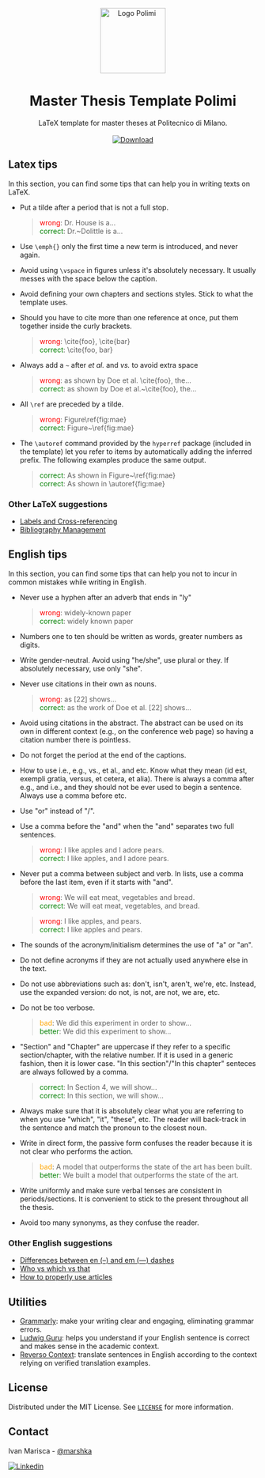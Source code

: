 <p align=center>
	<img src="https://cdn.statically.io/img/pngimage.net/wp-content/uploads/2018/06/politecnico-milano-logo-png-5.png" alt="Logo Polimi" width="132" />
</p>
<h1 align=center>Master Thesis Template Polimi</h1>
<p align=center>
	LaTeX template for master theses at Politecnico di Milano.
    <br/>
    <br/>
    <a href="https://github.com/marshka/master-thesis-template-polimi/archive/main.zip">
    <img src="https://img.shields.io/badge/download-⬇-blue?style=for-the-badge" alt="Download"/>
    </a>
</p>


<!-- LATEX TIPS -->

## Latex tips

In this section, you can find some tips that can help you in writing texts on LaTeX.

- Put a tilde after a period that is not a full stop.

	> <span style="color: red;"> wrong</span>: Dr. House is a...<br>
	> <span style="color: green;"> correct</span>: Dr.~Dolittle is a...

- Use `\emph{}` only the first time a new term is introduced, and never again.

- Avoid using `\vspace` in figures unless it's absolutely necessary. It usually messes with the space below the caption.

- Avoid defining your own chapters and sections styles. Stick to what the template uses.

- Should you have to cite more than one reference at once, put them together inside the curly brackets.

	> <span style="color: red;"> wrong</span>: \cite{foo}, \cite{bar}<br>
	> <span style="color: green;"> correct</span>: \cite{foo, bar}
	
- Always add a `~` after *et al.* and *vs.* to avoid extra space

	> <span style="color: red;"> wrong</span>: as shown by Doe et al. \cite{foo}, the...<br>
	> <span style="color: green;"> correct</span>:  as shown by Doe et al.~\cite{foo}, the...

- All `\ref` are preceded by a tilde.

	> <span style="color: red;"> wrong</span>: Figure\ref{fig:mae}<br>
	> <span style="color: green;"> correct</span>: Figure~\ref{fig:mae}

- The `\autoref` command provided by the `hyperref` package (included in the template) let you refer to items by automatically adding the inferred prefix. The following examples produce the same output.

	> <span style="color: green;"> correct</span>: As shown in Figure~\ref{fig:mae}<br>
	> <span style="color: green;"> correct</span>: As shown in \autoref{fig:mae}


### Other LaTeX suggestions

- [Labels and Cross-referencing](https://en.wikibooks.org/wiki/LaTeX/Labels_and_Cross-referencing)
- [Bibliography Management](https://en.wikibooks.org/wiki/LaTeX/Bibliography_Management)


<!-- ENGLISH TIPS -->

## English tips

In this section, you can find some tips that can help you not to incur in common mistakes while writing in English.

- Never use a hyphen after an adverb that ends in "ly"

	> <span style="color: red;"> wrong</span>: widely-known paper<br>
	> <span style="color: green;"> correct</span>: widely known paper

- Numbers one to ten should be written as words, greater numbers as digits.

- Write gender-neutral. Avoid using "he/she", use plural or they. If absolutely necessary, use only "she".

- Never use citations in their own as nouns.

	> <span style="color: red;"> wrong</span>: as [22] shows...<br>
	> <span style="color: green;"> correct</span>: as the work of Doe et al. [22] shows...
	
- Avoid using citations in the abstract. The abstract can be used on its own in different context (e.g., on the conference web page) so having a citation number there is pointless.

- Do not forget the period at the end of the captions.

- How to use i.e., e.g., vs., et al., and etc. Know what they mean (id est, exempli gratia, versus, et cetera, et alia). There is always a comma after e.g., and i.e., and they should not be ever used to begin a sentence. Always use a comma before etc.

- Use "or" instead of "/".

- Use a comma before the "and" when the "and" separates two full sentences.

	> <span style="color: red;"> wrong</span>: I like apples and I adore pears.<br>
	> <span style="color: green;"> correct</span>: I like apples, and I adore pears.

- Never put a comma between subject and verb. In lists, use a comma before the last item, even if it starts with "and".

	> <span style="color: red;"> wrong</span>: We will eat meat, vegetables and bread.<br>
	> <span style="color: green;"> correct</span>: We will eat meat, vegetables, and bread.

	> <span style="color: red;"> wrong</span>: I like apples, and pears.<br>
	> <span style="color: green;"> correct</span>: I like apples and pears.
	
- The sounds of the acronym/initialism determines the use of "a" or "an".

- Do not define acronyms if they are not actually used anywhere else in the text.

- Do not use abbreviations such as: don't, isn't, aren't, we're, etc. Instead, use the expanded version: do not, is not, are not, we are, etc.

- Do not be too verbose.

	> <span style="color: orange;">bad</span>: We did this experiment in order to show...<br>
	> <span style="color: green;">better</span>: We did this experiment to show...

- "Section" and "Chapter" are uppercase if they refer to a specific section/chapter, with the relative number. If it is used in a generic fashion, then it is lower case. "In this section"/"In this chapter" senteces are always followed by a comma.

	> <span style="color: green;"> correct</span>: In Section 4, we will show...<br>
	> <span style="color: green;"> correct</span>: In this section, we will show...

- Always make sure that it is absolutely clear what you are referring to when you use "which", "it", "these", etc. The reader will back-track in the sentence and match the pronoun to the closest noun.

- Write in direct form, the passive form confuses the reader because it is not clear who performs the action.

	> <span style="color: orange;">bad</span>: A model that outperforms the state of the art has been built.<br>
	> <span style="color: green;">better</span>: We built a model that outperforms the state of the art.

- Write uniformly and make sure verbal tenses are consistent in periods/sections. It is convenient to stick to the present throughout all the thesis.

- Avoid too many synonyms, as they confuse the reader.

### Other English suggestions 

- [Differences between en (–) and em (—) dashes](https://getitwriteonline.com/articles/en-dashes-em-dashes/)
- [Who vs which vs that](https://www.dailywritingtips.com/when-to-use-that-which-and-who/)
- [How to properly use articles](https://owl.purdue.edu/owl/general_writing/grammar/using_articles.html)


<!-- UTILITIES -->

## Utilities

- [Grammarly](https://app.grammarly.com/): make your writing clear and engaging, eliminating grammar errors.
- [Ludwig Guru](https://ludwig.guru/): helps you understand if your English sentence is correct and makes sense in the academic context.
- [Reverso Context](https://context.reverso.net/): translate sentences in English according to the context relying on verified translation examples.


<!-- LICENSE -->

## License

Distributed under the MIT License. See [`LICENSE`](https://github.com/marshka/master-thesis-template-polimi/blob/main/LICENSE) for more information.


<!-- CONTACT -->

## Contact

Ivan Marisca - [@marshka](https://github.com/marshka)

<a href="https://linkedin.com/in/ivanmarisca">
	<img src="https://img.shields.io/badge/-LinkedIn-black.svg?style=for-the-badge&logo=linkedin&colorB=555" alt="Linkedin"/>
</a>
